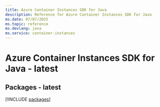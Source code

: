```yaml
---
title: Azure Container Instances SDK for Java
description: Reference for Azure Container Instances SDK for Java
ms.date: 07/07/2025
ms.topic: reference
ms.devlang: java
ms.service: container-instances
---
```

# Azure Container Instances SDK for Java - latest
## Packages - latest
[!INCLUDE [packages](container-instances-index.md)]